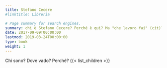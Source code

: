 ```yaml
---
title: Stefano Cecere
#linktitle: Libreria

# Page summary for search engines.
summary: chi è Stefano Cecere? Perché è qui? Ma "che lavoro fai" (cit)?
date: 2017-09-09T00:00:00
lastmod: 2019-03-24T00:00:00
type: book
weight: 1
---
```

Chi sono? Dove vado? Perché?
{{< list_children >}}